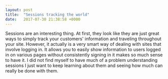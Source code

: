 ```yaml
---
layout: post
title:  "Sessions tracking the world"
date:   2017-07-30 21:38:58 +0000
---
```



  Sessions are an interesting thing. At first, they look like they are just great ways to simply track your customers' information and traveling throughout your site. However, it actually is a very smart way of dealing with sites that involve logging in. It allows you to easily show information to users logged in on various pages without consistently signing in it makes so much sense to have it. I did not find myself to have much of a problem understanding sessions I just want to keep learning about them and seeing how much can really be done with them.
